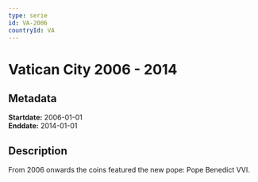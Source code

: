 ```yaml
---
type: serie
id: VA-2006
countryId: VA
---
```


# Vatican City 2006 - 2014

## Metadata

**Startdate:** 2006-01-01\
**Enddate:** 2014-01-01

## Description

From 2006 onwards the coins featured the new pope: Pope Benedict VVI.

